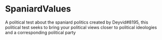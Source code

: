 # SpaniardValues
A political test about the spaniard politics created by Deyvid#8195, this political test seeks to bring your political views closer to political ideologies and a corresponding political party
